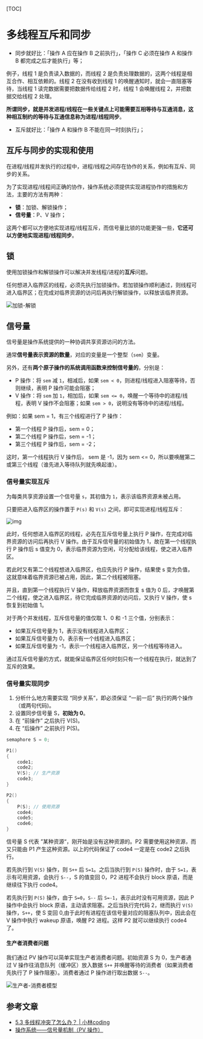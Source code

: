 [TOC]

# 多线程互斥和同步

- 同步就好比：「操作 A 应在操作 B 之前执行」，「操作 C 必须在操作 A 和操作 B 都完成之后才能执行」等；

例子，线程 1 是负责读入数据的，而线程 2 是负责处理数据的，这两个线程是相互合作、相互依赖的。线程 2 在没有收到线程 1 的唤醒通知时，就会一直阻塞等待，当线程 1 读完数据需要把数据传给线程 2 时，线程 1 会唤醒线程 2，并把数据交给线程 2 处理。

**所谓同步，就是并发进程/线程在一些关键点上可能需要互相等待与互通消息，这种相互制约的等待与互通信息称为进程/线程同步**。

- 互斥就好比：「操作 A 和操作 B 不能在同一时刻执行」；

## 互斥与同步的实现和使用

在进程/线程并发执行的过程中，进程/线程之间存在协作的关系，例如有互斥、同步的关系。

为了实现进程/线程间正确的协作，操作系统必须提供实现进程协作的措施和方法，主要的方法有两种：

- **锁**：加锁、解锁操作；
- **信号量**：P、V 操作；

这两个都可以方便地实现进程/线程互斥，而信号量比锁的功能更强一些，**它还可以方便地实现进程/线程同步**。

## 锁

使用加锁操作和解锁操作可以解决并发线程/进程的**互斥**问题。

任何想进入临界区的线程，必须先执行加锁操作。若加锁操作顺利通过，则线程可进入临界区；在完成对临界资源的访问后再执行解锁操作，以释放该临界资源。

![加锁-解锁](.多线程互斥和同步.assets/12-互斥锁.jpg)

## 信号量

信号量是操作系统提供的一种协调共享资源访问的方法。

通常**信号量表示资源的数量**，对应的变量是一个整型（`sem`）变量。

另外，还有**两个原子操作的系统调用函数来控制信号量的**，分别是：

- P 操作：将 `sem` 减 `1`，相减后，如果 `sem < 0`，则进程/线程进入阻塞等待，否则继续，表明 P 操作可能会阻塞；
- V 操作：将 `sem` 加 `1`，相加后，如果 `sem <= 0`，唤醒一个等待中的进程/线程，表明 V 操作不会阻塞；如果 `sem > 0`，说明没有等待中的进程/线程。

例如：如果 sem = 1，有三个线程进行了 P 操作：

- 第一个线程 P 操作后，sem = 0；
- 第二个线程 P 操作后，sem = -1；
- 第三个线程 P 操作后，sem = -2；

这时，第一个线程执行 V 操作后， sem 是 -1，因为 sem <= 0，所以要唤醒第二或第三个线程（谁先进入等待队列就先唤起谁）。

### 信号量实现互斥

为每类共享资源设置一个信号量 `s`，其初值为 `1`，表示该临界资源未被占用。

只要把进入临界区的操作置于 `P(s)` 和 `V(s)` 之间，即可实现进程/线程互斥：

![img](.多线程互斥和同步.assets/18-互斥信号量.jpg)

此时，任何想进入临界区的线程，必先在互斥信号量上执行 P 操作，在完成对临界资源的访问后再执行 V 操作。由于互斥信号量的初始值为 1，故在第一个线程执行 P 操作后 s 值变为 0，表示临界资源为空闲，可分配给该线程，使之进入临界区。

若此时又有第二个线程想进入临界区，也应先执行 P 操作，结果使 s 变为负值，这就意味着临界资源已被占用，因此，第二个线程被阻塞。

并且，直到第一个线程执行 V 操作，释放临界资源而恢复 s 值为 0 后，才唤醒第二个线程，使之进入临界区，待它完成临界资源的访问后，又执行 V 操作，使 s 恢复到初始值 1。

对于两个并发线程，互斥信号量的值仅取 1、0 和 -1 三个值，分别表示：

- 如果互斥信号量为 1，表示没有线程进入临界区；
- 如果互斥信号量为 0，表示有一个线程进入临界区；
- 如果互斥信号量为 -1，表示一个线程进入临界区，另一个线程等待进入。

通过互斥信号量的方式，就能保证临界区任何时刻只有一个线程在执行，就达到了互斥的效果。

### 信号量实现同步

1. 分析什么地方需要实现 “同步关系”，即必须保证 “一前一后” 执行的两个操作（或两句代码)。
2. 设置同步信号量 S，**初始为 0**。
3. 在 “前操作” 之后执行 V(S)。
4. 在 “后操作” 之前执行 P(S)。

```c++
semaphore S = 0;

P1() 
{
    code1;
    code2;
    V(S); // 生产资源
    code3;
}

P2()
{
    P(S); // 使用资源
    code4;
    code5;
    code6;
}
```

信号量 S 代表 ”某种资源“，刚开始是没有这种资源的。P2 需要使用这种资源，而又只能由 P1 产生这种资源。以上的代码保证了 code4 一定是在 code2 之后执行。

若先执行到 `V(S)` 操作，则 `S++` 后 `S=1`。之后当执行到 `P(S)` 操作时，由于 `S=1`，表示有可用资源，会执行 `S--`，S 的值变回 0，P2 进程不会执行 block 原语，而是继续往下执行 code4。

若先执行到 `P(S)` 操作，由于 `S=0`，`S--` 后 `S=-1`，表示此时没有可用资源，因此 P 操作中会执行 block 原语，主动请求阻塞。之后当执行完代码 2，继而执行 `V(S)` 操作，`S++`，使 S 变回 0,由于此时有进程在该信号量对应的阻塞队列中，因此会在 V 操作中执行 wakeup 原语，唤醒 P2 进程。这样 P2 就可以继续执行 code4 了。

#### 生产者消费者问题

我们通过 PV 操作可以简单实现生产者消费者问题。初始资源 S 为 0，生产者通过 V 操作往消息队列（缓冲区）放入数据 `S++` 并唤醒等待的消费者（如果消费者先执行了 P 操作阻塞）。消费者通过 P 操作进行取出数据 `S--`。

![生产者-消费者模型](.多线程互斥和同步.assets/20-生产者消费者.jpg)

## 参考文章

- [5.3 多线程冲突了怎么办？ | 小林coding](https://xiaolincoding.com/os/4_process/multithread_sync.html)
- [操作系统——信号量机制（PV 操作）](https://blog.csdn.net/weixin_51995229/article/details/125130678)